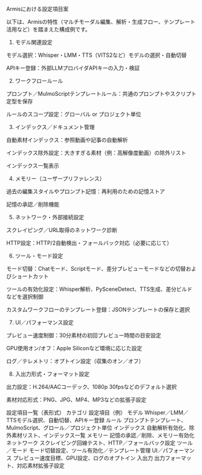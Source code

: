 Armisにおける設定項目案

以下は、Armisの特性（マルチモーダル編集、解析・生成フロー、テンプレート活用など）を踏まえた構成例です。

1. モデル関連設定

モデル選択：Whisper・LMM・TTS（VITS2など）モデルの選択・自動切替

APIキー登録：外部LLMプロバイダAPIキーの入力・検証

2. ワークフロールール

プロンプト／MulmoScriptテンプレートルール：共通のプロンプトやスクリプト定型を保存

ルールのスコープ設定：グローバル or プロジェクト単位

3. インデックス／ドキュメント管理

自動素材インデックス：参照動画や記事の自動解析

インデックス除外設定：大きすぎる素材（例：高解像度動画）の除外リスト

インデックス一覧表示

4. メモリー（ユーザープリファレンス）

過去の編集スタイルやプロンプト記憶：再利用のための記憶ストア

記憶の承認／削除機能

5. ネットワーク・外部接続設定

スクレイピング／URL取得のネットワーク診断

HTTP設定：HTTP/2自動検出・フォールバック対応（必要に応じて）

6. ツール・モード設定

モード切替：Chatモード、Scriptモード、差分プレビューモードなどの切替およびショートカット

ツールの有効化設定：Whisper解析、PySceneDetect、TTS生成、差分ビルドなどを選択制御

カスタムワークフローのテンプレート登録：JSONテンプレートの保存と選択

7. UI／パフォーマンス設定

プレビュー速度制御：30分素材の初回プレビュー時間の目安設定

GPU使用オン/オフ：Apple Siliconなど環境に応じた設定

ログ／テレメトリ：オプトイン設定（収集のオン／オフ）

8. 入出力形式・フォーマット設定

出力設定：H.264/AACコーデック、1080p 30fpsなどのデフォルト選択

素材対応形式：PNG、JPG、MP4、MP3などの拡張子設定

設定項目一覧（表形式）
カテゴリ	設定項目（例）
モデル	Whisper／LMM／TTSモデル選択、自動切替、APIキー登録
ルール	プロンプトテンプレート、MulmoScript、グロール／プロジェクト単位
インデックス	自動解析有効化、除外素材リスト、インデックス一覧
メモリー	記憶の承認／削除、メモリー有効化
ネットワーク	スクレイピング回線テスト、HTTP／フォールバック設定
ツール／モード	モード切替設定、ツール有効化／テンプレート管理
UI／パフォーマンス	プレビュー速度目標、GPU設定、ログのオプトイン
入出力	出力フォーマット、対応素材拡張子設定